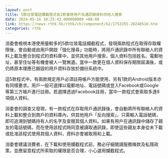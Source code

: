 ```yaml
---
layout: post
title: 5款垃圾電話攔截程式有2款會將用戶及通訊錄資料供他人搜索
date: 2024-05-16 10:25:43.000000000 +08:00
link: https://news.rthk.hk/rthk/ch/component/k2/1753355-20240516.htm
categories: rthk
---
```


消委會檢視本港使用量較多的5款垃圾電話攔截程式，發現兩款程式在取得存取權限後，會自動或由用戶開啟「強化搜尋」功能時，將用戶通訊錄中所有聯絡人的資料上載及整合到程式的資料庫中，並供其他用戶搜索，個人資料包括姓名、電郵地址，甚至住址等有機會被人一覽無遺。當中一款更在個人資料保存期限屆滿後，或仍將原本理應已銷毀的用戶資料存放於備份系統中。

這5款程式中，有兩款規定用戶必須註冊帳戶方能使用，另有1款的Android版本亦有同樣要求。用戶一般可選擇以電郵地址、電話號碼或登入Facebook或Google等第三方帳戶進行註冊。若選擇透過Facebook註冊，當中一款程式會索取多達8項個人資料。 

消委會的調查又發現，有一款程式在存取用戶通訊錄後，會自動將所有聯絡人的資料上載和整合到商戶的資料庫內，供其他用戶「反向搜索」，只需輸入電話號碼，即可追溯到號碼持有人的名字及查閱其個人資料。如果有用戶在通訊錄中儲存了親友的電話號碼，而在使用該程式時同意被讀取通訊錄，即使這些親友本身從未下載或批准該程式使用其個人資料，資料亦會被取用和上載。 

消委會建議消費者，在下載和使用攔截程式前，務必仔細閱讀服務條款及私隱政策，並應留意程式所索取的權限是否合理，小心選用攔截程式。
